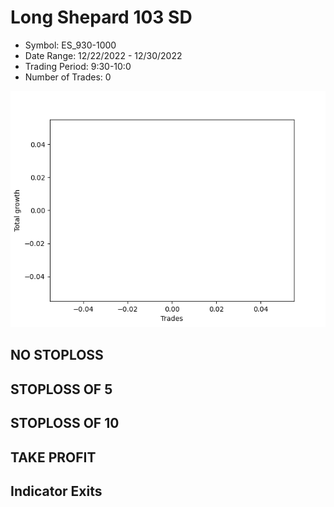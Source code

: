 # Long Shepard 103 SD 
- Symbol: ES_930-1000
- Date Range: 12/22/2022 - 12/30/2022
- Trading Period: 9:30-10:0
- Number of Trades: 0

![Plot](LongShepard103SDES_930-1000.png)
## NO STOPLOSS














## STOPLOSS OF 5














## STOPLOSS OF 10














## TAKE PROFIT











## Indicator Exits


